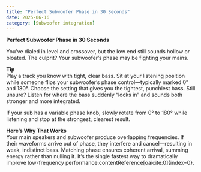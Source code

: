 ```yaml
---
title: "Perfect Subwoofer Phase in 30 Seconds"
date: 2025-06-16
category: [Subwoofer integration]
---
```

**Perfect Subwoofer Phase in 30 Seconds**

You’ve dialed in level and crossover, but the low end still sounds hollow or bloated. The culprit? Your subwoofer’s phase may be fighting your mains.

**Tip**  
Play a track you know with tight, clear bass. Sit at your listening position while someone flips your subwoofer’s phase control—typically marked 0° and 180°. Choose the setting that gives you the tightest, punchiest bass. Still unsure? Listen for where the bass suddenly “locks in” and sounds both stronger and more integrated.

If your sub has a variable phase knob, slowly rotate from 0° to 180° while listening and stop at the strongest, clearest result.

**Here’s Why That Works**  
Your main speakers and subwoofer produce overlapping frequencies. If their waveforms arrive out of phase, they interfere and cancel—resulting in weak, indistinct bass. Matching phase ensures coherent arrival, summing energy rather than nulling it. It’s the single fastest way to dramatically improve low-frequency performance:contentReference[oaicite:0]{index=0}.
